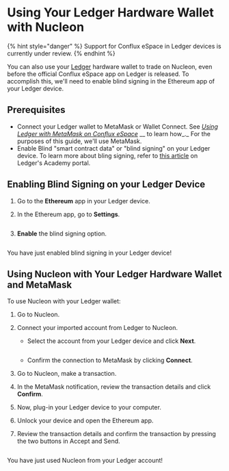 # Using Your Ledger Hardware Wallet with Nucleon

{% hint style="danger" %}
Support for Conflux eSpace in Ledger devices is currently under review.
{% endhint %}

You can also use your [Ledger](https://ledger.com/) hardware wallet to trade on Nucleon, even before the official Conflux eSpace app on Ledger is released. To accomplish this, we'll need to enable blind signing in the Ethereum app of your Ledger device.

## Prerequisites

* Connect your Ledger wallet to MetaMask or Wallet Connect. See [_Using Ledger with MetaMask on Conflux eSpace_](https://developer.confluxnetwork.org/guides/en/using\_ledger\_on\_espace/) __ to learn how_._ For the purposes of this guide, we'll use MetaMask.
* Enable Blind "smart contract data" or "blind signing" on your Ledger device. To learn more about bling signing, refer to [this article](https://www.ledger.com/academy/cryptos-greatest-weakness-blind-signing-explained) on Ledger's Academy portal.

## Enabling Blind Signing on your Ledger Device

1. Go to the **Ethereum** app in your Ledger device.
2.  In the Ethereum app, go to **Settings**.

    <figure><img src="../.gitbook/assets/image (19) (1).png" alt=""><figcaption></figcaption></figure>
3.  **Enable** the blind signing option.

    <figure><img src="../.gitbook/assets/image (9) (1) (2).png" alt=""><figcaption></figcaption></figure>

You have just enabled blind signing in your Ledger device!

## Using Nucleon with Your Ledger Hardware Wallet and MetaMask

To use Nucleon with your Ledger wallet:

1. Go to Nucleon.
2.  Connect your imported account from Ledger to Nucleon.

    *   Select the account from your Ledger device and click **Next**.

        <figure><img src="../.gitbook/assets/image (7) (3).png" alt=""><figcaption></figcaption></figure>
    * Confirm the connection to MetaMask by clicking **Connect**.<img src="../.gitbook/assets/image (18).png" alt="" data-size="original">


3. Go to Nucleon, make a transaction.                                           <img src="../.gitbook/assets/image (3) (1) (2).png" alt="" data-size="original">
4. In the MetaMask notification, review the transaction details and click **Confirm**. <img src="../.gitbook/assets/image (15) (2).png" alt="" data-size="original">
5. Now, plug-in your Ledger device to your computer.
6. Unlock your device and open the Ethereum app.
7.  Review the transaction details and confirm the transaction by pressing the two buttons in Accept and Send.

    <figure><img src="../.gitbook/assets/nucleon_ledger_7.gif" alt=""><figcaption></figcaption></figure>

You have just used Nucleon from your Ledger account!
